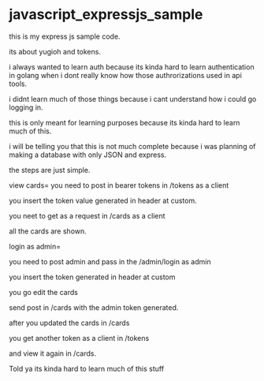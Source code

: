 # javascript_expressjs_sample

this is my express js sample code.

its about yugioh and tokens.

i always wanted to learn auth because its kinda hard to learn authentication in golang when i dont really know how those authrorizations used in api tools.

i didnt learn much of those things because i cant understand how i could go logging in.

this is only meant for learning purposes because its kinda hard to learn much of this.

i will be telling you that this is not much complete because i was planning of making a database with only JSON and express.


the steps are just simple.


view cards= 
you need to post in bearer tokens in /tokens as a client

you insert the token value generated in header at custom.

you neet to get as a request in /cards as a client

all the cards are shown.



login as admin= 

you need to post admin and pass in the /admin/login as admin

you insert the token generated in header at custom 

you go edit the cards 

send post in /cards with the admin token generated.



after you updated the cards in /cards

you get another token as a client in /tokens

and view it again in /cards.




Told ya its kinda hard to learn much of this stuff




